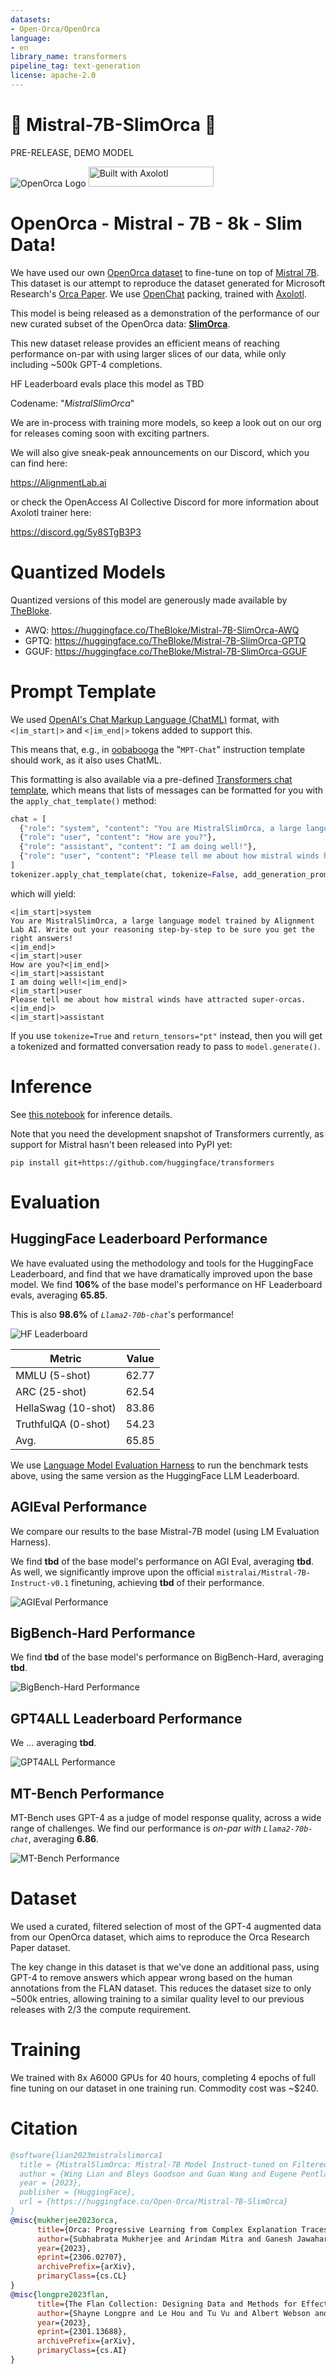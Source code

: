 ```yaml
---
datasets:
- Open-Orca/OpenOrca
language:
- en
library_name: transformers
pipeline_tag: text-generation
license: apache-2.0
---
```


<p><h1>🐋 Mistral-7B-SlimOrca 🐋</h1></p>


PRE-RELEASE, DEMO MODEL


![OpenOrca Logo](https://huggingface.co/Open-Orca/Mistral-7B-OpenOrca/resolve/main/Images/MistralOrcaLogo.png "MistralOrca Logo")
[<img src="https://raw.githubusercontent.com/OpenAccess-AI-Collective/axolotl/main/image/axolotl-badge-web.png" alt="Built with Axolotl" width="200" height="32"/>](https://github.com/OpenAccess-AI-Collective/axolotl)


# OpenOrca - Mistral - 7B - 8k - Slim Data!

We have used our own [OpenOrca dataset](https://huggingface.co/datasets/Open-Orca/OpenOrca) to fine-tune on top of [Mistral 7B](https://huggingface.co/mistralai/Mistral-7B-v0.1). 
This dataset is our attempt to reproduce the dataset generated for Microsoft Research's [Orca Paper](https://arxiv.org/abs/2306.02707).
We use [OpenChat](https://huggingface.co/openchat) packing, trained with [Axolotl](https://github.com/OpenAccess-AI-Collective/axolotl).

This model is being released as a demonstration of the performance of our new curated subset of the OpenOrca data: **[SlimOrca](https://huggingface.co/datasets/Open-Orca/SlimOrca)**.

This new dataset release provides an efficient means of reaching performance on-par with using larger slices of our data, while only including ~500k GPT-4 completions.

HF Leaderboard evals place this model as TBD

Codename: "*MistralSlimOrca*"

We are in-process with training more models, so keep a look out on our org for releases coming soon with exciting partners.

We will also give sneak-peak announcements on our Discord, which you can find here:

https://AlignmentLab.ai

or check the OpenAccess AI Collective Discord for more information about Axolotl trainer here:

https://discord.gg/5y8STgB3P3


# Quantized Models

Quantized versions of this model are generously made available by [TheBloke](https://huggingface.co/TheBloke).

- AWQ: https://huggingface.co/TheBloke/Mistral-7B-SlimOrca-AWQ
- GPTQ: https://huggingface.co/TheBloke/Mistral-7B-SlimOrca-GPTQ
- GGUF: https://huggingface.co/TheBloke/Mistral-7B-SlimOrca-GGUF


# Prompt Template

We used [OpenAI's Chat Markup Language (ChatML)](https://github.com/openai/openai-python/blob/main/chatml.md) format, with `<|im_start|>` and `<|im_end|>` tokens added to support this.

This means that, e.g., in [oobabooga](https://github.com/oobabooga/text-generation-webui/) the "`MPT-Chat`" instruction template should work, as it also uses ChatML.

This formatting is also available via a pre-defined [Transformers chat template](https://huggingface.co/docs/transformers/main/chat_templating),
which means that lists of messages can be formatted for you with the `apply_chat_template()` method:

```python
chat = [
  {"role": "system", "content": "You are MistralSlimOrca, a large language model trained by Alignment Lab AI. Write out your reasoning step-by-step to be sure you get the right answers!"}
  {"role": "user", "content": "How are you?"},
  {"role": "assistant", "content": "I am doing well!"},
  {"role": "user", "content": "Please tell me about how mistral winds have attracted super-orcas."},
]
tokenizer.apply_chat_template(chat, tokenize=False, add_generation_prompt=True)
```

which will yield:

```
<|im_start|>system
You are MistralSlimOrca, a large language model trained by Alignment Lab AI. Write out your reasoning step-by-step to be sure you get the right answers!
<|im_end|>
<|im_start|>user
How are you?<|im_end|>
<|im_start|>assistant
I am doing well!<|im_end|>
<|im_start|>user
Please tell me about how mistral winds have attracted super-orcas.<|im_end|>
<|im_start|>assistant
```

If you use `tokenize=True` and `return_tensors="pt"` instead, then you will get a tokenized 
and formatted conversation ready to pass to `model.generate()`.


# Inference

See [this notebook](https://colab.research.google.com/drive/tbd) for inference details.

Note that you need the development snapshot of Transformers currently, as support for Mistral hasn't been released into PyPI yet:

```
pip install git+https://github.com/huggingface/transformers
```


# Evaluation

## HuggingFace Leaderboard Performance

We have evaluated using the methodology and tools for the HuggingFace Leaderboard, and find that we have dramatically improved upon the base model.
We find **106%** of the base model's performance on HF Leaderboard evals, averaging **65.85**.


This is also **98.6%** of *`Llama2-70b-chat`*'s performance!

![HF Leaderboard](https://huggingface.co/Open-Orca/Mistral-7B-SlimOrca/resolve/main/Images/MistralSlimOrca7BHFLeaderboard.png)


| Metric | Value |
|-----------------------|-------|
| MMLU (5-shot)         | 62.77 |
| ARC (25-shot)         | 62.54 |
| HellaSwag (10-shot)   | 83.86 |
| TruthfulQA (0-shot)   | 54.23 |
| Avg.                  | 65.85 |

We use [Language Model Evaluation Harness](https://github.com/EleutherAI/lm-evaluation-harness) to run the benchmark tests above, using the same version as the HuggingFace LLM Leaderboard.


## AGIEval Performance

We compare our results to the base Mistral-7B model (using LM Evaluation Harness).

We find **tbd** of the base model's performance on AGI Eval, averaging **tbd**.
As well, we significantly improve upon the official `mistralai/Mistral-7B-Instruct-v0.1` finetuning, achieving **tbd** of their performance.

![AGIEval Performance](https://huggingface.co/Open-Orca/Mistral-7B-SlimOrca/resolve/main/Images/MistralSlimOrca7BAGIEval.png "AGIEval Performance")

## BigBench-Hard Performance

We find **tbd** of the base model's performance on BigBench-Hard, averaging **tbd**.

![BigBench-Hard Performance](https://huggingface.co/Open-Orca/Mistral-7B-SlimOrca/resolve/main/Images/MistralSlimOrca7BBigBenchHard.png "BigBench-Hard Performance")

## GPT4ALL Leaderboard Performance

We ... averaging **tbd**.

![GPT4ALL Performance](https://huggingface.co/Open-Orca/Mistral-7B-SlimOrca/resolve/main/Images/MistralSlimOrca7BGPT4ALL.png "GPT4ALL Performance")

## MT-Bench Performance

MT-Bench uses GPT-4 as a judge of model response quality, across a wide range of challenges.
We find our performance is *on-par with `Llama2-70b-chat`*, averaging **6.86**.

![MT-Bench Performance](https://huggingface.co/Open-Orca/Mistral-7B-SlimOrca/resolve/main/Images/MistralSlimOrca7BMTBENCH.png "MT-Bench Performance")


# Dataset

We used a curated, filtered selection of most of the GPT-4 augmented data from our OpenOrca dataset, which aims to reproduce the Orca Research Paper dataset.

The key change in this dataset is that we've done an additional pass, using GPT-4 to remove answers which appear wrong based on the human annotations from the FLAN dataset.
This reduces the dataset size to only ~500k entries, allowing training to a similar quality level to our previous releases with 2/3 the compute requirement.


# Training

We trained with 8x A6000 GPUs for 40 hours, completing 4 epochs of full fine tuning on our dataset in one training run.
Commodity cost was ~$240.


# Citation

```bibtex
@software{lian2023mistralslimorca1
  title = {MistralSlimOrca: Mistral-7B Model Instruct-tuned on Filtered, Corrected, OpenOrcaV1 GPT-4 Dataset},
  author = {Wing Lian and Bleys Goodson and Guan Wang and Eugene Pentland and Austin Cook and Chanvichet Vong and "Teknium"},
  year = {2023},
  publisher = {HuggingFace},
  url = {https://huggingface.co/Open-Orca/Mistral-7B-SlimOrca}
}
@misc{mukherjee2023orca,
      title={Orca: Progressive Learning from Complex Explanation Traces of GPT-4}, 
      author={Subhabrata Mukherjee and Arindam Mitra and Ganesh Jawahar and Sahaj Agarwal and Hamid Palangi and Ahmed Awadallah},
      year={2023},
      eprint={2306.02707},
      archivePrefix={arXiv},
      primaryClass={cs.CL}
}
@misc{longpre2023flan,
      title={The Flan Collection: Designing Data and Methods for Effective Instruction Tuning}, 
      author={Shayne Longpre and Le Hou and Tu Vu and Albert Webson and Hyung Won Chung and Yi Tay and Denny Zhou and Quoc V. Le and Barret Zoph and Jason Wei and Adam Roberts},
      year={2023},
      eprint={2301.13688},
      archivePrefix={arXiv},
      primaryClass={cs.AI}
}
```

